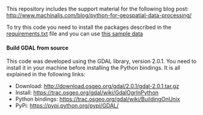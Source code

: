 This repository includes the support material for the following blog post: 
http://www.machinalis.com/blog/python-for-geospatial-data-processing/

To try this code you need to install the packages described in the [requirements.txt](https://raw.githubusercontent.com/machinalis/satimg/master/requirements.txt) file 
and you can use [this sample data](https://drive.google.com/open?id=0B64odlXwDnHeUVBWNXVocU84SkU)

#### Build GDAL from source

This code was developed using the GDAL library, version 2.0.1. You need to install it in your machine before installing the Python bindings. 
It is all explained in the following links:

* Download: http://download.osgeo.org/gdal/2.0.1/gdal-2.0.1.tar.gz
* Install: https://trac.osgeo.org/gdal/wiki/GdalOgrInPython
* Python bindings: https://trac.osgeo.org/gdal/wiki/BuildingOnUnix
* PyPi: https://pypi.python.org/pypi/GDAL/
